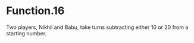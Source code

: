 # Function.16
Two players, Nikhil and Babu, take turns subtracting either 10 or 20 from a starting number.
